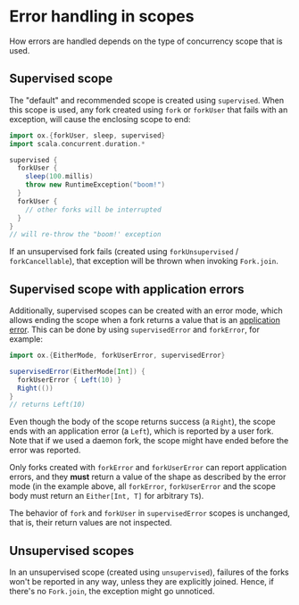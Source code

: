 # Error handling in scopes

How errors are handled depends on the type of concurrency scope that is used.

## Supervised scope

The "default" and recommended scope is created using `supervised`. When this scope is used, any fork created using
`fork` or `forkUser` that fails with an exception, will cause the enclosing scope to end:

```scala
import ox.{forkUser, sleep, supervised}
import scala.concurrent.duration.*

supervised {
  forkUser {
    sleep(100.millis)
    throw new RuntimeException("boom!")  
  }
  forkUser {
    // other forks will be interrupted
  }
}
// will re-throw the "boom!' exception
```

If an unsupervised fork fails (created using `forkUnsupervised` / `forkCancellable`), that exception will be thrown
when invoking `Fork.join`.

## Supervised scope with application errors

Additionally, supervised scopes can be created with an error mode, which allows ending the scope when a fork returns
a value that is an [application error](error-handling.md). This can be done by using `supervisedError` and `forkError`, 
for example:

```scala
import ox.{EitherMode, forkUserError, supervisedError}

supervisedError(EitherMode[Int]) { 
  forkUserError { Left(10) } 
  Right(()) 
}
// returns Left(10)
```

Even though the body of the scope returns success (a `Right`), the scope ends with an application error (a `Left`), 
which is reported by a user fork. Note that if we used a daemon fork, the scope might have ended before the error
was reported.

Only forks created with `forkError` and `forkUserError` can report application errors, and they **must** return a value 
of the shape as described by the error mode (in the example above, all `forkError`, `forkUserError` and the scope body 
must return an `Either[Int, T]` for arbitrary `T`s).

The behavior of `fork` and `forkUser` in `supervisedError` scopes is unchanged, that is, their return values are not
inspected.

## Unsupervised scopes

In an unsupervised scope (created using `unsupervised`), failures of the forks won't be reported in any way, unless they
are explicitly joined. Hence, if there's no `Fork.join`, the exception might go unnoticed.
